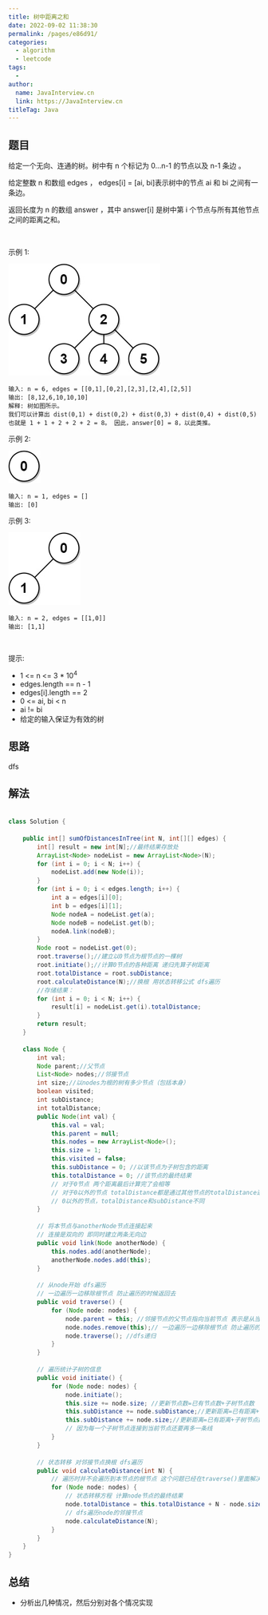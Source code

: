 ```yaml
---
title: 树中距离之和
date: 2022-09-02 11:38:30
permalink: /pages/e86d91/
categories:
  - algorithm
  - leetcode
tags:
  - 
author: 
  name: JavaInterview.cn
  link: https://JavaInterview.cn
titleTag: Java
---
```


## 题目

给定一个无向、连通的树。树中有 n 个标记为 0...n-1 的节点以及 n-1 条边 。

给定整数 n 和数组 edges ， edges[i] = [ai, bi]表示树中的节点 ai 和 bi 之间有一条边。

返回长度为 n 的数组 answer ，其中 answer[i] 是树中第 i 个节点与所有其他节点之间的距离之和。

 

示例 1:

![](/media/pictures/leetcode/lc-sumdist1.jpeg)


    输入: n = 6, edges = [[0,1],[0,2],[2,3],[2,4],[2,5]]
    输出: [8,12,6,10,10,10]
    解释: 树如图所示。
    我们可以计算出 dist(0,1) + dist(0,2) + dist(0,3) + dist(0,4) + dist(0,5) 
    也就是 1 + 1 + 2 + 2 + 2 = 8。 因此，answer[0] = 8，以此类推。
示例 2:

![](/media/pictures/leetcode/lc-sumdist2.jpeg)

    输入: n = 1, edges = []
    输出: [0]
示例 3:

![](/media/pictures/leetcode/lc-sumdist3.jpeg)

    输入: n = 2, edges = [[1,0]]
    输出: [1,1]
 

提示:

- 1 <= n <= 3 * 10<sup>4</sup>
- edges.length == n - 1
- edges[i].length == 2
- 0 <= ai, bi < n
- ai != bi
- 给定的输入保证为有效的树



## 思路

dfs


## 解法
```java

class Solution {
    
    public int[] sumOfDistancesInTree(int N, int[][] edges) {
        int[] result = new int[N];//最终结果存放处
        ArrayList<Node> nodeList = new ArrayList<Node>(N);
        for (int i = 0; i < N; i++) {
            nodeList.add(new Node(i));
        }
        for (int i = 0; i < edges.length; i++) {
            int a = edges[i][0];
            int b = edges[i][1];
            Node nodeA = nodeList.get(a);
            Node nodeB = nodeList.get(b);
            nodeA.link(nodeB);
        }
        Node root = nodeList.get(0);
        root.traverse();//建立以0节点为根节点的一棵树
        root.initiate();//计算0节点的各种距离 递归先算子树距离
        root.totalDistance = root.subDistance; 
        root.calculateDistance(N);//换根 用状态转移公式 dfs遍历
        //存储结果：
        for (int i = 0; i < N; i++) {
            result[i] = nodeList.get(i).totalDistance;
        }
        return result;
    }

    class Node {
        int val;
        Node parent;//父节点
        List<Node> nodes;//邻接节点
        int size;//以nodes为根的树有多少节点（包括本身）
        boolean visited;
        int subDistance;
        int totalDistance;
        public Node(int val) {
            this.val = val;
            this.parent = null;
            this.nodes = new ArrayList<Node>();
            this.size = 1;
            this.visited = false;
            this.subDistance = 0; //以该节点为子树包含的距离
            this.totalDistance = 0; //该节点的最终结果
            // 对于0节点 两个距离最后计算完了会相等
            // 对于0以外的节点 totalDistance都是通过其他节点的totalDistance进行状态转换得来的
            // 0以外的节点，totalDistance和subDistance不同
        }

        // 将本节点与anotherNode节点连接起来 
        // 连接是双向的 即同时建立两条无向边
        public void link(Node anotherNode) {
            this.nodes.add(anotherNode);
            anotherNode.nodes.add(this);
        }

        // 从node开始 dfs遍历
        // 一边遍历一边移除根节点 防止遍历的时候返回去
        public void traverse() {
            for (Node node: nodes) {
                node.parent = this; //邻接节点的父节点指向当前节点 表示是从当前节点来的
                node.nodes.remove(this);// 一边遍历一边移除根节点 防止遍历的时候返回去
                node.traverse(); //dfs递归
            }
        }

        // 遍历统计子树的信息
        public void initiate() {
            for (Node node: nodes) {
                node.initiate();
                this.size += node.size; //更新节点数=已有节点数+子树节点数
                this.subDistance += node.subDistance;//更新距离=已有距离+子树距离
                this.subDistance += node.size;//更新距离=已有距离+子树节点数
                // 因为每一个子树节点连接到当前节点还要再多一条线
            }
        }

        // 状态转移 对邻接节点换根 dfs遍历
        public void calculateDistance(int N) {
            // 遍历时并不会遍历到本节点的根节点 这个问题已经在traverse()里面解决了
            for (Node node: nodes) {
                // 状态转移方程 计算node节点的最终结果
                node.totalDistance = this.totalDistance + N - node.size * 2;
                // dfs遍历node的邻接节点
                node.calculateDistance(N);
            }
        }
    }
}
```

## 总结

- 分析出几种情况，然后分别对各个情况实现 
